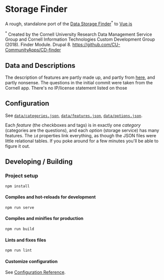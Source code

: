 # Storage Finder

A rough, standalone port of the [Data Storage Finder](https://it.cornell.edu/data-storage-finder)<sup>*</sup> to [Vue.js](https://vuejs.org/)

<sup>*</sup> Created by the Cornell University Research Data Management Service Group and Cornell Information Technologies Custom Development Group (2018). Finder Module. Drupal 8. https://github.com/CU-CommunityApps/CD-finder

## Data and Descriptions

The description of features are partly made up, and partly from [here](https://princeton.service-now.com/service?id=kb_article&sys_id=4bbafffcdba1d7c0146fd206ca961924), and partly nonsense. The questions in the initial commit were taken from the Cornell app. There's no IP/license statement listed on those

## Configuration

See [`data/categories.json`](data/categories.json), [`data/features.json`](data/features.json), [`data/options.json`](data/options.json).

Each _feature_ (the checkboxes and tags) is in exactly one _category_ (categories are the questions), and each _option_ (storage service) has many features. The `id` properties link everything, as though the JSON files were little relational tables. If you poke around for a few minutes you'll be able to figure it out.

## Developing / Building

### Project setup
```
npm install
```

#### Compiles and hot-reloads for development
```
npm run serve
```

#### Compiles and minifies for production
```
npm run build
```

#### Lints and fixes files
```
npm run lint
```

#### Customize configuration
See [Configuration Reference](https://cli.vuejs.org/config/).
